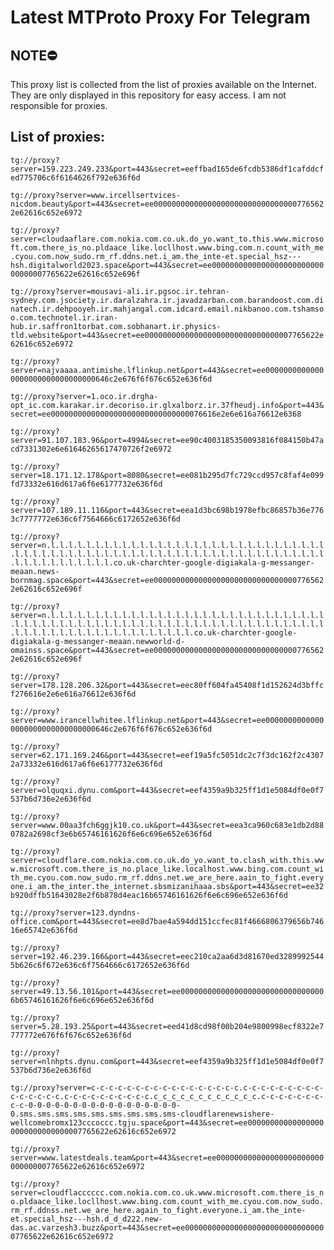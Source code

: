 # Latest MTProto Proxy For Telegram

## NOTE⛔

This proxy list is collected from the list of proxies available on the Internet. They are only displayed in this repository for easy access. I am not responsible for proxies.

## List of proxies:

`tg://proxy?server=159.223.249.233&port=443&secret=eeffbad165de6fcdb5386df1cafddcfed775706c6f6164626f792e636f6d`

`tg://proxy?server=www.ircellsertvices-nicdom.beauty&port=443&secret=ee000000000000000000000000000000007765622e62616c652e6972`

`tg://proxy?server=cloudaaflare.com.nokia.com.co.uk.do_yo.want_to.this.www.microsoft.com.there_is_no.pldaace_like.locllhost.www.bing.com.n.count_with_me.cyou.com.now_sudo.rm_rf.ddns.net.i_am.the_inte-et.special_hsz---hsh.digitalworld2023.space&port=443&secret=ee000000000000000000000000000000007765622e62616c652e696f`

`tg://proxy?server=mousavi-ali.ir.pgsoc.ir.tehran-sydney.com.jsociety.ir.daralzahra.ir.javadzarban.com.barandoost.com.dinatech.ir.dehpooyeh.ir.mahjangal.com.idcard.email.nikbanoo.com.tshamsoo.com.technotel.ir.iran-hub.ir.saffron1torbat.com.sobhanart.ir.physics-tld.website&port=443&secret=ee000000000000000000000000000000007765622e62616c652e6972`

`tg://proxy?server=najvaaaa.antimishe.lflinkup.net&port=443&secret=ee00000000000000000000000000000000646c2e676f6f676c652e636f6d`

`tg://proxy?server=1.oco.ir.drgha-opt_ic.com.karakar.ir.decoriso.ir.glxalborz.ir.37fheudj.info&port=443&secret=ee0000000000000000000000000000000076616e2e6e616a76612e6368`

`tg://proxy?server=91.107.183.96&port=4994&secret=ee90c4003185350093816f084150b47acd7331302e6e61646265617470726f2e6972`

`tg://proxy?server=18.171.12.178&port=8080&secret=ee081b295d7fc729ccd957c8faf4e099fd73332e616d617a6f6e6177732e636f6d`

`tg://proxy?server=107.189.11.116&port=443&secret=eea1d3bc698b1978efbc86857b36e7763c7777772e636c6f7564666c6172652e636f6d`

`tg://proxy?server=n.l.l.l.l.l.l.l.l.l.l.l.l.l.l.l.l.l.l.l.l.l.l.l.l.l.l.l.l.l.l.l.l.l.l.l.l.l.l.l.l.l.l.l.l.l.l.l.l.l.l.l.l.l.l.l.l.l.l.l.l.l.l.l.l.l.l.l.l.l.l.l.l.l.l.l.l.l.co.uk-charchter-google-digiakala-g-messanger-meaan.news-bornmag.space&port=443&secret=ee000000000000000000000000000000007765622e62616c652e696f`

`tg://proxy?server=n.l.l.l.l.l.l.l.l.l.l.l.l.l.l.l.l.l.l.l.l.l.l.l.l.l.l.l.l.l.l.l.l.l.l.l.l.l.l.l.l.l.l.l.l.l.l.l.l.l.l.l.l.l.l.l.l.l.l.l.l.l.l.l.l.l.l.l.l.l.l.l.l.l.l.l.l.l.l.l.l.l.l.l.l.l.l.co.uk-charchter-google-digiakala-g-messanger-meaan.newworld-d-omainss.space&port=443&secret=ee000000000000000000000000000000007765622e62616c652e696f`

`tg://proxy?server=178.128.206.32&port=443&secret=eec80ff604fa45408f1d152624d3bffcf276616e2e6e616a76612e636f6d`

`tg://proxy?server=www.irancellwhitee.lflinkup.net&port=443&secret=ee00000000000000000000000000000000646c2e676f6f676c652e636f6d`

`tg://proxy?server=62.171.169.246&port=443&secret=eef19a5fc5051dc2c7f3dc162f2c43072a73332e616d617a6f6e6177732e636f6d`

`tg://proxy?server=olquqxi.dynu.com&port=443&secret=eef4359a9b325ff1d1e5084df0e0f7537b6d736e2e636f6d`

`tg://proxy?server=www.00aa3fch6ggjk10.co.uk&port=443&secret=eea3ca960c683e1db2d880782a2698cf3e6b65746161626f6e6c696e652e636f6d`

`tg://proxy?server=cloudflare.com.nokia.com.co.uk.do_yo.want_to.clash_with.this.www.microsoft.com.there_is_no.place_like.localhost.www.bing.com.count_with_me.cyou.com.now_sudo.rm_rf.ddns.net.we_are_here.aain_to_fight.everyone.i_am.the_inter.the_internet.sbsmizanihaaa.sbs&port=443&secret=ee32b920dffb51643028e2f6b878d4eac16b65746161626f6e6c696e652e636f6d`

`tg://proxy?server=123.dyndns-office.com&port=443&secret=ee8d7bae4a594dd151ccfec81f4666806379656b74616e65742e636f6d`

`tg://proxy?server=192.46.239.166&port=443&secret=eec210ca2aa6d3d81670ed32899925445b626c6f672e636c6f7564666c6172652e636f6d`

`tg://proxy?server=49.13.56.101&port=443&secret=ee000000000000000000000000000000006b65746161626f6e6c696e652e636f6d`

`tg://proxy?server=5.28.193.25&port=443&secret=eed41d8cd98f00b204e9800998ecf8322e7777772e676f6f676c652e636f6d`

`tg://proxy?server=nlnhpts.dynu.com&port=443&secret=eef4359a9b325ff1d1e5084df0e0f7537b6d736e2e636f6d`

`tg://proxy?server=c-c-c-c-c-c-c-c-c-c-c-c-c-c-c-c-c.c-c-c-c-c-c-c-c-c-c-c-c-c-c-c.c-c-c-c-c-c-c-c-c-c.c_c_c_c_c_c_c_c_c_c_c_c.c-c-c-c-c-c-c-c-c-0-0-0-0-0-0-0-0-0-0-0-0-0-0-0-0-0-0.sms.sms.sms.sms.sms.sms.sms.sms.sms-cloudflarenewsishere-wellcomebromx123cccoccc.tgju.space&port=443&secret=ee000000000000000000000000000000007765622e62616c652e6972`

`tg://proxy?server=www.latestdeals.team&port=443&secret=ee000000000000000000000000000000007765622e62616c652e6972`

`tg://proxy?server=cloudflacccccc.com.nokia.com.co.uk.www.microsoft.com.there_is_no.pldaace_like.locllhost.www.bing.com.count_with_me.cyou.com.now_sudo.rm_rf.ddnss.net.we_are_here.again_to_fight.everyone.i_am.the_inte-et.special_hsz---hsh.d_d_d222.new-das.ac.varzesh3.buzz&port=443&secret=ee000000000000000000000000000000007765622e62616c652e6972`

